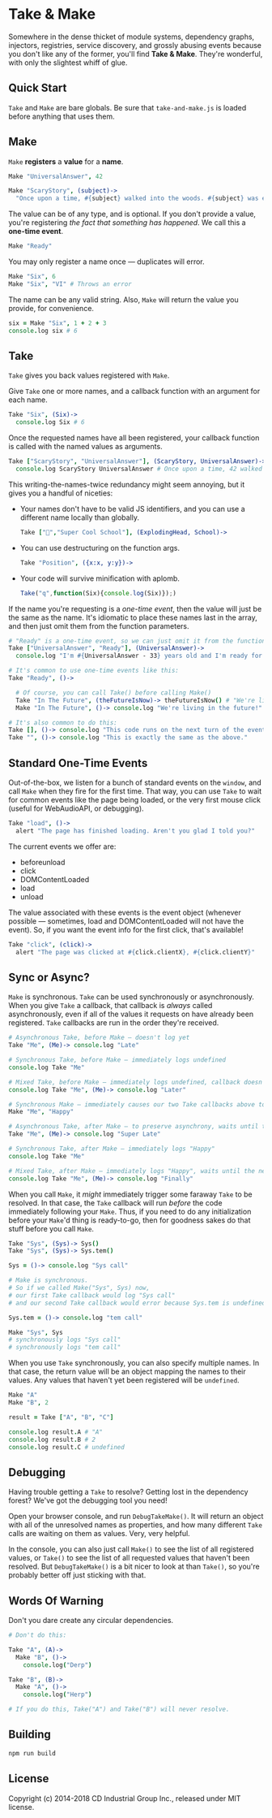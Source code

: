 # Take & Make
Somewhere in the dense thicket of module systems, dependency graphs, injectors, registries, service discovery, and grossly abusing events because you don't like any of the former, you'll find **Take & Make**. They're wonderful, with only the slightest whiff of glue.


## Quick Start
`Take` and `Make` are bare globals. Be sure that `take-and-make.js` is loaded before anything that uses them.


## Make
`Make` **registers** a **value** for a **name**.

```coffee
Make "UniversalAnswer", 42

Make "ScaryStory", (subject)->
  "Once upon a time, #{subject} walked into the woods. #{subject} was eaten by a giant spider. The end."
```

The value can be of any type, and is optional. If you don't provide a value, you're registering *the fact that something has happened*. We call this a **one-time event**.

```coffee
Make "Ready"
```

You may only register a name once — duplicates will error.

```coffee
Make "Six", 6
Make "Six", "VI" # Throws an error
```

The name can be any valid string. Also, `Make` will return the value you provide, for convenience.

```coffee
six = Make "Six", 1 + 2 + 3
console.log six # 6
```


## Take
`Take` gives you back values registered with `Make`.

Give `Take` one or more names, and a callback function with an argument for each name.

```coffee
Take "Six", (Six)->
  console.log Six # 6
```

Once the requested names have all been registered, your callback function is called with the named values as arguments.

```coffee
Take ["ScaryStory", "UniversalAnswer"], (ScaryStory, UniversalAnswer)->
  console.log ScaryStory UniversalAnswer # Once upon a time, 42 walked into the woods. 42 was eaten by a giant spider. The end.
```

This writing-the-names-twice redundancy might seem annoying, but it gives you a handful of niceties:
* Your names don't have to be valid JS identifiers, and you can use a different name locally than globally.
    ```coffee
    Take ["🤯","Super Cool School"], (ExplodingHead, School)->
    ```
* You can use destructuring on the function args.
    ```coffee
    Take "Position", ({x:x, y:y})->
    ```
* Your code will survive minification with aplomb.
    ```js
    Take("q",function(Six){console.log(Six)});)
    ```

If the name you're requesting is a *one-time event*, then the value will just be the same as the name.
It's idiomatic to place these names last in the array, and then just omit them from the function parameters.

```coffee
# "Ready" is a one-time event, so we can just omit it from the function arguments.
Take ["UniversalAnswer", "Ready"], (UniversalAnswer)->
  console.log "I'm #{UniversalAnswer - 33} years old and I'm ready for action!" # "I'm 9 years old and I'm ready for action!"

# It's common to use one-time events like this:
Take "Ready", ()->

  # Of course, you can call Take() before calling Make()
  Take "In The Future", (theFutureIsNow)-> theFutureIsNow() # "We're living in the future!"
  Make "In The Future", ()-> console.log "We're living in the future!"

# It's also common to do this:
Take [], ()-> console.log "This code runs on the next turn of the event loop".
Take "", ()-> console.log "This is exactly the same as the above."
```


## Standard One-Time Events
Out-of-the-box, we listen for a bunch of standard events on the `window`, and call `Make` when they fire for the first time. That way, you can use `Take` to wait for common events like the page being loaded, or the very first mouse click (useful for WebAudioAPI, or debugging).

```coffee
Take "load", ()->
  alert "The page has finished loading. Aren't you glad I told you?"
```

The current events we offer are:

* beforeunload
* click
* DOMContentLoaded
* load
* unload

The value associated with these events is the event object (whenever possible — sometimes, load and DOMContentLoaded will not have the event). So, if you want the event info for the first click, that's available!

```coffee
Take "click", (click)->
  alert "The page was clicked at #{click.clientX}, #{click.clientY}"
```


## Sync or Async?
`Make` is synchronous. `Take` can be used synchronously or asynchronously. When you give `Take` a callback, that callback is *always* called asynchronously, even if all of the values it requests on have already been registered. `Take` callbacks are run in the order they're received.

```coffee
# Asynchronous Take, before Make — doesn't log yet
Take "Me", (Me)-> console.log "Late"

# Synchronous Take, before Make — immediately logs undefined
console.log Take "Me"

# Mixed Take, before Make — immediately logs undefined, callback doesn't run yet
console.log Take "Me", (Me)-> console.log "Later"

# Synchronous Make — immediately causes our two Take callbacks above to log "Late" and "Later", in that order
Make "Me", "Happy"

# Asynchronous Take, after Make — to preserve asynchrony, waits until the next turn of the event loop then logs "Super Late"
Take "Me", (Me)-> console.log "Super Late"

# Synchronous Take, after Make — immediately logs "Happy"
console.log Take "Me"

# Mixed Take, after Make — immediately logs "Happy", waits until the next tick, then logs "Finally"
console.log Take "Me", (Me)-> console.log "Finally"
```

When you call `Make`, it _might_ immediately trigger some faraway `Take` to be resolved. In that case, the `Take` callback will run _before_ the code immediately following your `Make`. Thus, if you need to do any initialization before your `Make`'d thing is ready-to-go, then for goodness sakes do that stuff before you call `Make`.

```coffee
Take "Sys", (Sys)-> Sys()
Take "Sys", (Sys)-> Sys.tem()

Sys = ()-> console.log "Sys call"

# Make is synchronous.
# So if we called Make("Sys", Sys) now,
# our first Take callback would log "Sys call"
# and our second Take callback would error because Sys.tem is undefined.

Sys.tem = ()-> console.log "tem call"

Make "Sys", Sys
# synchronously logs "Sys call"
# synchronously logs "tem call"
```

When you use `Take` synchronously, you can also specify multiple names.
In that case, the return value will be an object mapping the names to their values.
Any values that haven't yet been registered will be `undefined`.

```coffee
Make "A"
Make "B", 2

result = Take ["A", "B", "C"]

console.log result.A # "A"
console.log result.B # 2
console.log result.C # undefined
```


## Debugging
Having trouble getting a `Take` to resolve?
Getting lost in the dependency forest?
We've got the debugging tool you need!

Open your browser console, and run `DebugTakeMake()`.
It will return an object with all of the unresolved names as properties,
and how many different `Take` calls are waiting on them as values.
Very, very helpful.

In the console, you can also just call `Make()` to see the list of all registered values,
or `Take()` to see the list of all requested values that haven't been resolved.
But `DebugTakeMake()` is a bit nicer to look at than `Take()`,
so you're probably better off just sticking with that.


## Words Of Warning
Don't you dare create any circular dependencies.

```coffee
# Don't do this:

Take "A", (A)->
  Make "B", ()->
    console.log("Derp")

Take "B", (B)->
  Make "A", ()->
    console.log("Herp")

# If you do this, Take("A") and Take("B") will never resolve.
```

## Building
```bash
npm run build
```

## License
Copyright (c) 2014-2018 CD Industrial Group Inc., released under MIT license.

